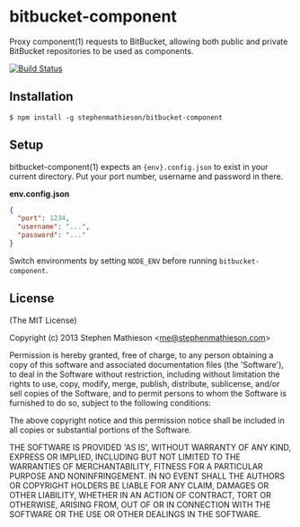 
# bitbucket-component

  Proxy component(1) requests to BitBucket, allowing both public and private BitBucket repositories to be used as components.

[![Build Status](https://travis-ci.org/stephenmathieson/bitbucket-component.png)](https://travis-ci.org/stephenmathieson/bitbucket-component)

## Installation

    $ npm install -g stephenmathieson/bitbucket-component

## Setup

  bitbucket-component(1) expects an `{env}.config.json` to exist in your current directory.  Put your port number, username and password in there.

  **env.config.json**

```json
{
  "port": 1234,
  "username": "...",
  "password": "..."
}
```

  Switch environments by setting `NODE_ENV` before running `bitbucket-component`.

## License 

(The MIT License)

Copyright (c) 2013 Stephen Mathieson &lt;me@stephenmathieson.com&gt;

Permission is hereby granted, free of charge, to any person obtaining
a copy of this software and associated documentation files (the
'Software'), to deal in the Software without restriction, including
without limitation the rights to use, copy, modify, merge, publish,
distribute, sublicense, and/or sell copies of the Software, and to
permit persons to whom the Software is furnished to do so, subject to
the following conditions:

The above copyright notice and this permission notice shall be
included in all copies or substantial portions of the Software.

THE SOFTWARE IS PROVIDED 'AS IS', WITHOUT WARRANTY OF ANY KIND,
EXPRESS OR IMPLIED, INCLUDING BUT NOT LIMITED TO THE WARRANTIES OF
MERCHANTABILITY, FITNESS FOR A PARTICULAR PURPOSE AND NONINFRINGEMENT.
IN NO EVENT SHALL THE AUTHORS OR COPYRIGHT HOLDERS BE LIABLE FOR ANY
CLAIM, DAMAGES OR OTHER LIABILITY, WHETHER IN AN ACTION OF CONTRACT,
TORT OR OTHERWISE, ARISING FROM, OUT OF OR IN CONNECTION WITH THE
SOFTWARE OR THE USE OR OTHER DEALINGS IN THE SOFTWARE.